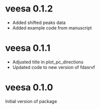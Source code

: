 # veesa 0.1.2

- Added shifted peaks data
- Added example code from manuscript

# veesa 0.1.1

- Adjusted title in plot_pc_directions
- Updated code to new version of fdasrvf

# veesa 0.1.0

Initial version of package